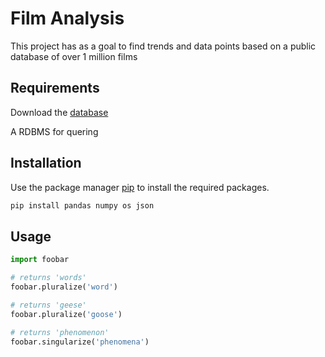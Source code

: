 # Film Analysis

This project has as a goal to find trends and data points based on a public database of over 1 million films

## Requirements

Download the [database](https://www.kaggle.com/datasets/alanvourch/tmdb-movies-daily-updates)

A RDBMS for quering

## Installation

Use the package manager [pip](https://pip.pypa.io/en/stable/) to install the required packages.

```bash
pip install pandas numpy os json
```

## Usage

```python
import foobar

# returns 'words'
foobar.pluralize('word')

# returns 'geese'
foobar.pluralize('goose')

# returns 'phenomenon'
foobar.singularize('phenomena')
```

